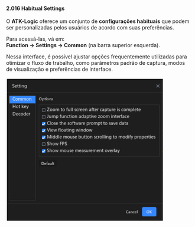 #### 2.016 Habitual Settings

O **ATK-Logic** oferece um conjunto de **configurações habituais** que podem ser personalizadas pelos usuários de acordo com suas preferências.  

Para acessá-las, vá em:  
**Function → Settings → Common** (na barra superior esquerda).  

Nessa interface, é possível ajustar opções frequentemente utilizadas para otimizar o fluxo de trabalho, como parâmetros padrão de captura, modos de visualização e preferências de interface.  

![Configurações Habituais](../assets/Habitual_Settings.png)


